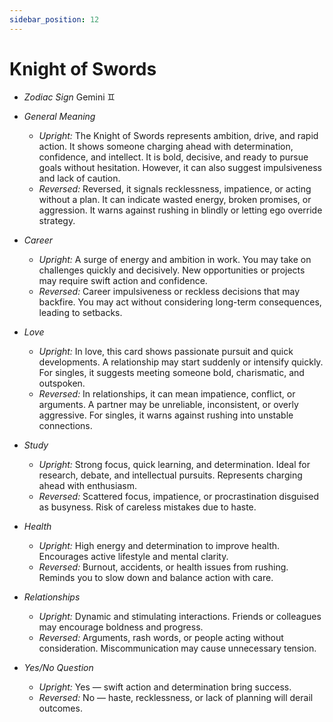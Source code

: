 ```yaml
---
sidebar_position: 12
---
```


# Knight of Swords

- *Zodiac Sign* Gemini ♊️
- *General Meaning*
  - *Upright:* The Knight of Swords represents ambition, drive, and rapid action. It shows someone charging ahead with determination, confidence, and intellect. It is bold, decisive, and ready to pursue goals without hesitation. However, it can also suggest impulsiveness and lack of caution.
  - *Reversed:* Reversed, it signals recklessness, impatience, or acting without a plan. It can indicate wasted energy, broken promises, or aggression. It warns against rushing in blindly or letting ego override strategy.

- *Career*
  - *Upright:* A surge of energy and ambition in work. You may take on challenges quickly and decisively. New opportunities or projects may require swift action and confidence.
  - *Reversed:* Career impulsiveness or reckless decisions that may backfire. You may act without considering long-term consequences, leading to setbacks.

- *Love*
  - *Upright:* In love, this card shows passionate pursuit and quick developments. A relationship may start suddenly or intensify quickly. For singles, it suggests meeting someone bold, charismatic, and outspoken.
  - *Reversed:* In relationships, it can mean impatience, conflict, or arguments. A partner may be unreliable, inconsistent, or overly aggressive. For singles, it warns against rushing into unstable connections.

- *Study*
  - *Upright:* Strong focus, quick learning, and determination. Ideal for research, debate, and intellectual pursuits. Represents charging ahead with enthusiasm.
  - *Reversed:* Scattered focus, impatience, or procrastination disguised as busyness. Risk of careless mistakes due to haste.

- *Health*
  - *Upright:* High energy and determination to improve health. Encourages active lifestyle and mental clarity.
  - *Reversed:* Burnout, accidents, or health issues from rushing. Reminds you to slow down and balance action with care.

- *Relationships*
  - *Upright:* Dynamic and stimulating interactions. Friends or colleagues may encourage boldness and progress.
  - *Reversed:* Arguments, rash words, or people acting without consideration. Miscommunication may cause unnecessary tension.

- *Yes/No Question*
  - *Upright:* Yes — swift action and determination bring success.
  - *Reversed:* No — haste, recklessness, or lack of planning will derail outcomes.
